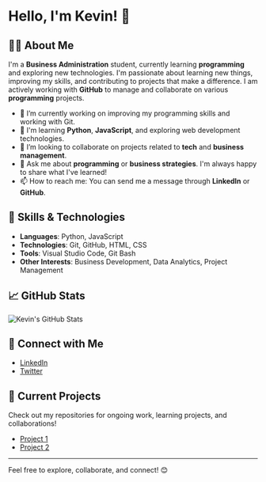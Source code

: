 # Hello, I'm Kevin! 👋

## 👨‍🎓 About Me

I'm a **Business Administration** student, currently learning **programming** and exploring new technologies. I'm passionate about learning new things, improving my skills, and contributing to projects that make a difference. I am actively working with **GitHub** to manage and collaborate on various **programming** projects.

- 🔭 I’m currently working on improving my programming skills and working with Git.
- 🌱 I'm learning **Python**, **JavaScript**, and exploring web development technologies.
- 🤔 I’m looking to collaborate on projects related to **tech** and **business management**.
- 💬 Ask me about **programming** or **business strategies**. I'm always happy to share what I've learned!
- 📫 How to reach me: You can send me a message through **LinkedIn** or **GitHub**.

## 🚀 Skills & Technologies

- **Languages**: Python, JavaScript
- **Technologies**: Git, GitHub, HTML, CSS
- **Tools**: Visual Studio Code, Git Bash
- **Other Interests**: Business Development, Data Analytics, Project Management

## 📈 GitHub Stats

![Kevin's GitHub Stats](https://github-readme-stats.vercel.app/api?username=yourusername&show_icons=true&count_private=true&hide_title=true)

## 🔗 Connect with Me

- [LinkedIn](https://www.linkedin.com/in/yourusername)
- [Twitter](https://twitter.com/yourusername)

## 📢 Current Projects

Check out my repositories for ongoing work, learning projects, and collaborations!

- [Project 1]()
- [Project 2]()

---

Feel free to explore, collaborate, and connect! 😊
